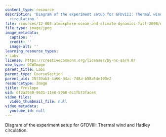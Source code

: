 ```yaml
---
content_type: resource
description: 'Diagram of the experiment setup for GFDVIII: Thermal wind and Hadley
  circulation.'
file: /courses/12-003-atmosphere-ocean-and-climate-dynamics-fall-2008/df2a3940963111e859b06c1fb73face4_frnslope.jpg
file_type: image/jpeg
image_metadata:
  caption: ''
  credit: ''
  image-alt: ''
learning_resource_types:
- Labs
license: https://creativecommons.org/licenses/by-nc-sa/4.0/
ocw_type: OCWImage
parent_title: Labs
parent_type: CourseSection
parent_uid: 15f39ab3-4a66-34ac-748a-b58a5de103e2
resourcetype: Image
title: frnslope
uid: df2a3940-9631-11e8-59b0-6c1fb73face4
video_files:
  video_thumbnail_file: null
video_metadata:
  youtube_id: null
---
```

Diagram of the experiment setup for GFDVIII: Thermal wind and Hadley circulation.